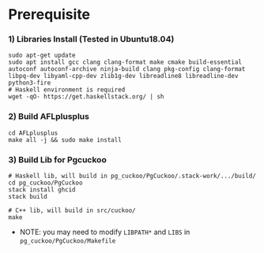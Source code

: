 # Prerequisite
### 1) Libraries Install (Tested in Ubuntu18.04)
``` shell
sudo apt-get update
sudo apt install gcc clang clang-format make cmake build-essential autoconf autoconf-archive ninja-build clang pkg-config clang-format libpq-dev libyaml-cpp-dev zlib1g-dev libreadline8 libreadline-dev python3-fire
# Haskell environment is required 
wget -qO- https://get.haskellstack.org/ | sh
```
### 2) Build AFLplusplus
``` shell
cd AFLplusplus
make all -j && sudo make install
```
### 3) Build Lib for Pgcuckoo
``` shell
# Haskell lib, will build in pg_cuckoo/PgCuckoo/.stack-work/.../build/
cd pg_cuckoo/PgCuckoo 
stack install ghcid
stack build

# C++ lib, will build in src/cuckoo/
make
````
* NOTE: you may need to modify `LIBPATH*` and `LIBS` in `pg_cuckoo/PgCuckoo/Makefile`